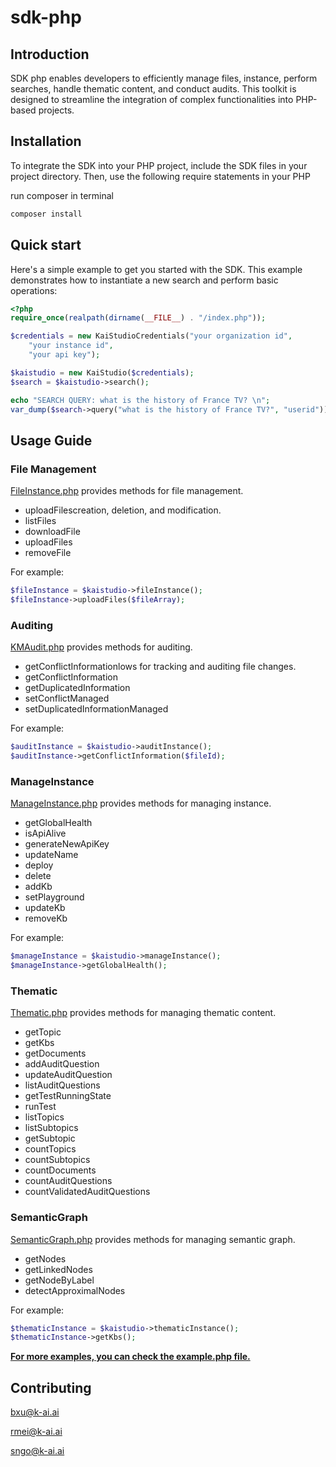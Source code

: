 # sdk-php

## Introduction
SDK php enables developers to efficiently manage files, instance, perform searches, handle thematic content, and conduct audits. This toolkit is designed to streamline the integration of complex functionalities into PHP-based projects.

## Installation
To integrate the SDK into your PHP project, include the SDK files in your project directory. Then, use the following require statements in your PHP 


run composer in terminal

```bash
composer install
```

## Quick start
Here's a simple example to get you started with the SDK. This example demonstrates how to instantiate a new search and perform basic operations:
```php
<?php
require_once(realpath(dirname(__FILE__) . "/index.php"));

$credentials = new KaiStudioCredentials("your organization id",
    "your instance id",
    "your api key");

$kaistudio = new KaiStudio($credentials);
$search = $kaistudio->search();

echo "SEARCH QUERY: what is the history of France TV? \n";
var_dump($search->query("what is the history of France TV?", "userid"));
```

## Usage Guide
### File Management
[FileInstance.php](modules/FileInstance.php) provides methods for file management.
- uploadFilescreation, deletion, and modification.
- listFiles
- downloadFile
- uploadFiles
- removeFile

For example:
```php
$fileInstance = $kaistudio->fileInstance();
$fileInstance->uploadFiles($fileArray);
```

### Auditing
[KMAudit.php](modules/KMAudit.php) provides methods for auditing.
- getConflictInformationlows for tracking and auditing file changes.
- getConflictInformation
- getDuplicatedInformation
- setConflictManaged
- setDuplicatedInformationManaged

For example:
```php
$auditInstance = $kaistudio->auditInstance();
$auditInstance->getConflictInformation($fileId);
```
### ManageInstance
[ManageInstance.php](modules/ManageInstance.php) provides methods for managing instance.
- getGlobalHealth
- isApiAlive
- generateNewApiKey
- updateName
- deploy
- delete
- addKb
- setPlayground
- updateKb
- removeKb

For example:
```php
$manageInstance = $kaistudio->manageInstance();
$manageInstance->getGlobalHealth();
```

### Thematic
[Thematic.php](modules/Thematic.php) provides methods for managing thematic content.
- getTopic
- getKbs
- getDocuments
- addAuditQuestion
- updateAuditQuestion
- listAuditQuestions
- getTestRunningState
- runTest
- listTopics
- listSubtopics
- getSubtopic
- countTopics
- countSubtopics
- countDocuments
- countAuditQuestions
- countValidatedAuditQuestions

### SemanticGraph
[SemanticGraph.php](modules/SemanticGraph.php) provides methods for managing semantic graph.
- getNodes
- getLinkedNodes
- getNodeByLabel
- detectApproximalNodes

For example:
```php
$thematicInstance = $kaistudio->thematicInstance();
$thematicInstance->getKbs();
```

<u>**For more examples, you can check the [example.php](example.php) file.**</u>

## Contributing
bxu@k-ai.ai

rmei@k-ai.ai

sngo@k-ai.ai


